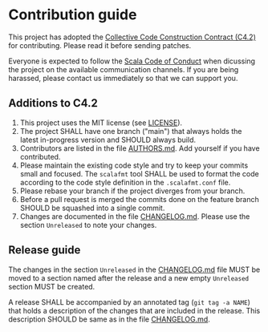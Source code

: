 # Contribution guide

This project has adopted the [Collective Code Construction Contract
(C4.2)](https://rfc.zeromq.org/spec:42) for contributing. Please read it
before sending patches.

Everyone is expected to follow the
[Scala Code of Conduct](http://www.scala-lang.org/conduct.html) when
dicussing the project on the available communication channels.
If you are being harassed, please contact us immediately so that we can
support you.

## Additions to C4.2

1. This project uses the MIT license (see [LICENSE](LICENSE)).
2. The project SHALL have one branch ("main") that always holds the latest 
in-progress version and SHOULD always build.
4. Contributors are listed in the file [AUTHORS.md](AUTHORS.md). Add
yourself if you have contributed.
4. Please maintain the existing code style and try to keep your commits 
small and focused. The `scalafmt` tool SHALL be used to format the code
according to the code style definition in the `.scalafmt.conf` file.
5. Please rebase your branch if the project diverges from your branch.
6. Before a pull request is merged the commits done on the feature branch
SHOULD be squashed into a single commit.
7. Changes are documented in the file [CHANGELOG.md](CHANGELOG.md). Please
use the section `Unreleased` to note your changes.

## Release guide

The changes in the section `Unreleased` in the [CHANGELOG.md](CHANGELOG.md)
file MUST be moved to a section named after the release and a new empty
`Unreleased` section MUST be created.

A release SHALL be accompanied by an annotated tag (`git tag -a NAME`) that
holds a description of the changes that are included in the release. This
description SHOULD be same as in the file [CHANGELOG.md](CHANGELOG.md).

